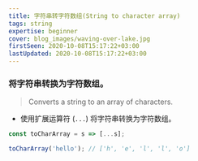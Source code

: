```yaml
---
title: 字符串转字符数组(String to character array)
tags: string
expertise: beginner
cover: blog_images/waving-over-lake.jpg
firstSeen: 2020-10-08T15:17:22+03:00
lastUpdated: 2020-10-08T15:17:22+03:00
---
```


### 将字符串转换为字符数组。
> Converts a string to an array of characters.

- 使用扩展运算符 (`...`) 将字符串转换为字符数组。

```js
const toCharArray = s => [...s];
```

```js
toCharArray('hello'); // ['h', 'e', 'l', 'l', 'o']
```
